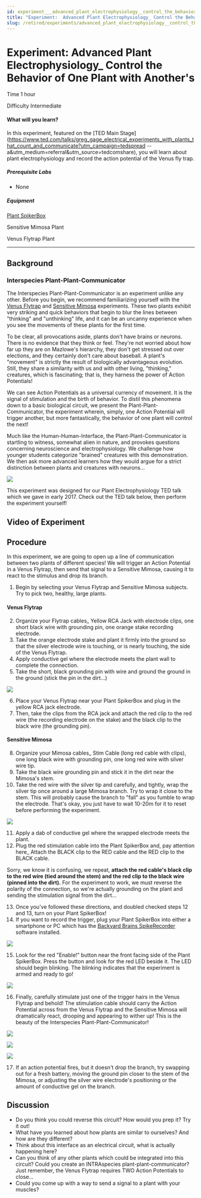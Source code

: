 ```yaml
---
id: experiment___advanced_plant_electrophysiology__control_the_behavior_of_one_plant_with_another's
title: "Experiment:  Advanced Plant Electrophysiology_ Control the Behavior of One Plant with Another's"
slug: /retired/experiments/advanced_plant_electrophysiology__control_the_behavior_of_one_plant_with_another's
---
```


# Experiment: Advanced Plant Electrophysiology_ Control the Behavior of One Plant with Another's

Time  1 hour

Difficulty  Intermediate

#### What will you learn?

In this experiment, featured on the [TED Main
Stage](https://www.ted.com/talks/greg_gage_electrical_experiments_with_plants_that_count_and_communicate?utm_campaign=tedspread
--a&utm_medium=referral&utm_source=tedcomshare), you will learn about plant
electrophysiology and record the action potential of the Venus fly trap.

##### Prerequisite Labs

  * None

##### Equipment

[Plant SpikerBox](/products/plantspikerbox)

Sensitive Mimosa Plant

Venus Flytrap Plant

* * *

## Background

### Interspecies Plant-Plant-Communicator

The Interspecies Plant-Plant-Communicator is an experiment unlike any other.
Before you begin, we recommend familiarizing yourself with the [Venus
Flytrap](/experiments/plantspikerbox_VenusFlytrap) and [Sensitive
Mimosa](/experiments/plantspikerbox_SensitiveMimosa) experiments. These two
plants exhibit very striking and quick behaviors that begin to blur the lines
between "thinking" and "unthinking" life, and it can be an uncanny experience
when you see the movements of these plants for the first time.

To be clear, all provocations aside, plants don't have brains or neurons.
There is no evidence that they think or feel. They're not worried about how
far up they are on Mazlowe's hierarchy, they don't get stressed out over
elections, and they certainly don't care about baseball. A plant's "movement"
is strictly the result of biologically advantageous evolution. Still, they
share a similarity with us and with other living, "thinking," creatures, which
is fascinating; that is, they harness the power of Action Potentials!

We can see Action Potentials as a universal currency of movement. It is the
signal of stimulation and the birth of behavior. To distil this phenomena down
to a basic biological circuit, we present the Plant-Plant-Communicator, the
experiment wherein, simply, one Action Potential will trigger another, but
more fantastically, the behavior of one plant will control the next!

Much like the Human-Human-Interface, the Plant-Plant-Communicator is startling
to witness, somewhat alien in nature, and provokes questions concerning
neuroscience and electrophysiology. We challenge how younger students
categorize "brained" creatures with this demonstration. We then ask more
advanced learners how they would argue for a strict distinction between plants
and creatures with neurons...

[ ![](./img/planttoplant_comic.jpg)](img/planttoplant_comic.jpg)

This experiment was designed for our Plant Electrophysiology TED talk which we
gave in early 2017. Check out the TED talk below, then perform the experiment
yourself!

## Video of Experiment

## Procedure

In this experiment, we are going to open up a line of communication between
two plants of different species! We will trigger an Action Potential in a
Venus Flytrap, then send that signal to a Sensitive Mimosa, causing it to
react to the stimulus and drop its branch.

  1. Begin by selecting your Venus Flytrap and Sensitive Mimosa subjects. Try to pick two, healthy, large plants.   

#### Venus Flytrap

  2. Organize your Flytrap cables_ Yellow RCA Jack with electrode clips, one short black wire with grounding pin, one orange stake recording electrode. 
  3. Take the orange electrode stake and plant it firmly into the ground so that the silver electrode wire is touching, or is nearly touching, the side of the Venus Flytrap. 
  4. Apply conductive gel where the electrode meets the plant wall to complete the connection. 
  5. Take the short, black grounding pin with wire and ground the ground in the ground (stick the pin in the dirt...) 

[ ![](./img/VenusGround2.jpg)](img/VenusGround2.jpg)

  6. Place your Venus Flytrap near your Plant SpikerBox and plug in the yellow RCA jack electrode. 
  7. Then, take the clips from the RCA jack and attach the red clip to the red wire (the recording electrode on the stake) and the black clip to the black wire (the grounding pin).   

#### Sensitive Mimosa

  8. Organize your Mimosa cables_ Stim Cable (long red cable with clips), one long black wire with grounding pin, one long red wire with silver wire tip. 
  9. Take the black wire grounding pin and stick it in the dirt near the Mimosa's stem. 
  10. Take the red wire with the silver tip and carefully, and tightly, wrap the silver tip once around a large Mimosa branch. Try to wrap it close to the stem. This will probably cause the branch to "fall" as you fumble to wrap the electrode. That's okay, you just have to wait 10-20m for it to reset before performing the experiment. 

[ ![](./img/MimosaElectrode2.png)](img/MimosaElectrode2.png)

  11. Apply a dab of conductive gel where the wrapped electrode meets the plant. 
  12. Plug the red stimulation cable into the Plant SpikerBox and, pay attention here_ Attach the BLACK clip to the RED cable and the RED clip to the BLACK cable. 

  

Sorry, we know it is confusing, we repeat, **attach the red cable's black clip
to the red wire (tied around the stem) and the red clip to the black wire
(pinned into the dirt).** For the experiment to work, we must reverse the
polarity of the connection, so we're actually grounding on the plant and
sending the stimulation signal from the dirt...

  13. Once you've followed these directions, and doubled checked steps 12 and 13, turn on your Plant SpikerBox! 
  14. If you want to record the trigger, plug your Plant SpikerBox into either a smartphone or PC which has the [Backyard Brains SpikeRecorder](https://backyardbrains.com/products/spikerecorder) software installed. 

[ ![](./img/PPIAllSet_bright.jpg)](img/PPIAllSet_bright.jpg)

  15. Look for the red "Enable!" button near the front facing side of the Plant SpikerBox. Press the button and look for the red LED beside it. The LED should begin blinking. The blinking indicates that the experiment is armed and ready to go! 

[ ![](./img/ppcenablebutton.jpg)](img/ppcEnableButton.jpg)

  16. Finally, carefully stimulate just one of the trigger hairs in the Venus Flytrap and behold! The stimulation cable should carry the Action Potential across from the Venus Flytrap and the Sensitive Mimosa will dramatically react, drooping and appearing to wither up! This is the beauty of the Interspecies Plant-Plant-Communicator! 

[ ![](./img/PPIVenus_bright.jpg)](img/PPIVenus_bright.jpg)

[ ![](./img/PPIMimosa_bright.jpg)](img/PPIMimosa_bright.jpg)

[ ![](./img/Plantcommunication.gif)](img/Plantcommunication.gif)

  17. If an action potential fires, but it doesn't drop the branch, try swapping out for a fresh battery, moving the ground pin closer to the stem of the Mimosa, or adjusting the silver wire electrode's positioning or the amount of conductive gel on the branch. 

## Discussion

* Do you think you could reverse this circuit? How would you prep it? Try it out! 
* What have you learned about how plants are similar to ourselves? And how are they different? 
* Think about this interface as an electrical circuit, what is actually happening here? 
* Can you think of any other plants which could be integrated into this circuit? Could you create an INTRAspecies plant-plant-communicator? Just remember, the Venus Flytrap requires TWO Action Potentials to close... 
* Could you come up with a way to send a signal to a plant with your muscles?